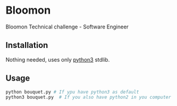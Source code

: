 # Bloomon

Bloomon Technical challenge - Software Engineer

## Installation

Nothing needed, uses only [python3](https://www.python.org/) stdlib.

## Usage

```python
python bouquet.py # If ypu have python3 as default
python3 bouquet.py  # If you also have python2 in you computer
```
